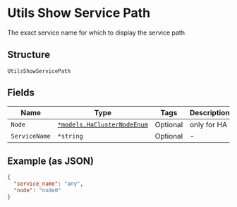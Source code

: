 
# Utils Show Service Path

The exact service name for which to display the service path

## Structure

`UtilsShowServicePath`

## Fields

| Name | Type | Tags | Description |
|  --- | --- | --- | --- |
| `Node` | [`*models.HaClusterNodeEnum`](../../doc/models/ha-cluster-node-enum.md) | Optional | only for HA |
| `ServiceName` | `*string` | Optional | - |

## Example (as JSON)

```json
{
  "service_name": "any",
  "node": "node0"
}
```

